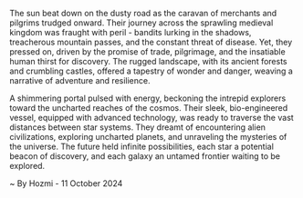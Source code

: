 
The sun beat down on the dusty road as the caravan of merchants and pilgrims trudged onward. Their journey across the sprawling medieval kingdom was fraught with peril - bandits lurking in the shadows, treacherous mountain passes, and the constant threat of disease. Yet, they pressed on, driven by the promise of trade, pilgrimage, and the insatiable human thirst for discovery. The rugged landscape, with its ancient forests and crumbling castles, offered a tapestry of wonder and danger, weaving a narrative of adventure and resilience.

A shimmering portal pulsed with energy, beckoning the intrepid explorers toward the uncharted reaches of the cosmos. Their sleek, bio-engineered vessel, equipped with advanced technology, was ready to traverse the vast distances between star systems. They dreamt of encountering alien civilizations, exploring uncharted planets, and unraveling the mysteries of the universe. The future held infinite possibilities, each star a potential beacon of discovery, and each galaxy an untamed frontier waiting to be explored. 

~ By Hozmi - 11 October 2024
